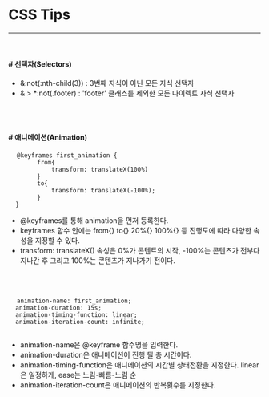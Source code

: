 <h1>CSS Tips</h1><hr/><br>

<h4># 선택자(Selectors)</h4>
<ul>
  <li>&:not(:nth-child(3)) : 3번째 자식이 아닌 모든 자식 선택자</li>
  <li>& > *:not(.footer) : 'footer' 클래스를 제외한 모든 다이렉트 자식 선택자</li>
</ul>
<br><br>

<h4># 애니메이션(Animation)</h4>
<pre>
  <code>@keyframes first_animation {
        from{
            transform: translateX(100%)
        }
        to{
            transform: translateX(-100%);
        }
  }</code>
</pre>
<ul>
  <li>@keyframes를 통해 animation을 먼저 등록한다.</li>
  <li>keyframes 함수 안에는 from{} to{} 20%{} 100%{} 등 진행도에 따라 다양한 속성을 지정할 수 있다.</li>
  <li>transform: translateX() 속성은 0%가 콘텐트의 시작, -100%는 콘텐츠가 전부다 지나간 후 그리고 100%는 콘텐츠가 지나가기 전이다. </li>
</ul>
<br><br>

<pre>
  <code>animation-name: first_animation;
  animation-duration: 15s;
  animation-timing-function: linear;
  animation-iteration-count: infinite;
  </code>
</pre>
<ul>
  <li>animation-name은 @keyframe 함수명을 입력한다.</li>
  <li>animation-duration은 애니메이션이 진행 될 총 시간이다.</li>
  <li>animation-timing-function은 애니메이션의 시간별 상태전환을 지정한다. linear은 일정하게, ease는 느림-빠름-느림 순</li>
  <li>animation-iteration-count은 애니메이션의 반복횟수를 지정한다. </li>
</ul>
<br><br>
